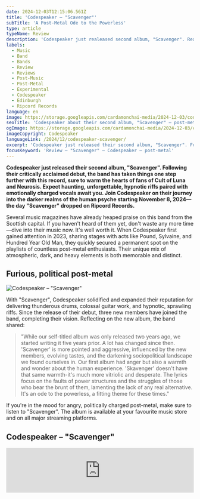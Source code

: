 ```yaml
---
date: 2024-12-03T12:15:06.561Z
title: 'Codespeaker – "Scavenger"'
subTitle: 'A Post-Metal Ode to the Powerless'
type: article
typeName: Review
description: 'Codespeaker just realeased second album, "Scavenger". Read my review now and listen to this post-metal highlight!'
labels:
  - Music
  - Band
  - Bands
  - Review
  - Reviews
  - Post-Music
  - Post-Metal
  - Experimental
  - Codespeaker
  - Edinburgh
  - Ripcord Records
language: en
image: https://storage.googleapis.com/cardamonchai-media/2024-12-03/codespeaker-scavenger-soundsvegan-com-jpg-imagine-282828_676767_1024_768/640.webp
seoTitle: 'Codespeaker about their second album, "Scavenger" – post-metal review'
ogImage: https://storage.googleapis.com/cardamonchai-media/2024-12-03/codespeaker-scavenger-soundsvegan-com-og-jpg-imagine-282828_676767_1200_628/640.webp
imageCopyright: Codespeaker
languageLink: /2024/12/codespeaker-scavenger/
excerpt: 'Codespeaker just released their second album, "Scavenger". Following their critically acclaimed debut, the band has taken things one step further with this record, sure to warm the hearts of fans of Cult of Luna and Neurosis. Expect haunting, unforgettable, hypnotic riffs paired with emotionally charged vocals. Join Codespeaker on their journey into the darker realms of the human psyche starting November 8, 2024—the day "Scavenger" dropped on Ripcord Records.'
focusKeyword: 'Review – "Scavenger" – Codespeaker – post-metal'
---
```


**Codespeaker just released their second album, "Scavenger". Following their critically acclaimed debut, the band has taken things one step further with this record, sure to warm the hearts of fans of Cult of Luna and Neurosis. Expect haunting, unforgettable, hypnotic riffs paired with emotionally charged vocals await you. Join Codespeaker on their journey into the darker realms of the human psyche starting November 8, 2024—the day "Scavenger" dropped on Ripcord Records.**

Several music magazines have already heaped praise on this band from the Scottish capital. If you haven't heard of them yet, don't waste any more time—dive into their music now. It's well worth it. When Codespeaker first gained attention in 2023, sharing stages with acts like Pound, Sylvaine, and Hundred Year Old Man, they quickly secured a permanent spot on the playlists of countless post-metal enthusiasts. Their unique mix of atmospheric, dark, and heavy elements is both memorable and distinct.

## Furious, political post-metal

![Codespeaker – "Scavenger"](https://storage.googleapis.com/cardamonchai-media/2024-12-03/codespeaker-scavenger-soundsvegan-com-album-artwork-jpg-imagine-e8e8e8_7b7b7b_425_383/640.webp 'Codespeaker – "Scavenger"')

With "Scavenger", Codespeaker solidified and expanded their reputation for delivering thunderous drums, colossal guitar work, and hypnotic, sprawling riffs. Since the release of their debut, three new members have joined the band, completing their vision. Reflecting on the new album, the band shared:

> "While our self-titled album was only released two years ago, we started writing it five years prior. A lot has changed since then. 'Scavenger' is more pointed and aggressive, influenced by the new members, evolving tastes, and the darkening sociopolitical landscape we found ourselves in. Our first album had anger but also a warmth and wonder about the human experience. 'Skavenger' doesn't have that same warmth-it's much more vitriolic and desperate. The lyrics focus on the faults of power structures and the struggles of those who bear the brunt of them, lamenting the lack of any real alternative. It's an ode to the powerless, a fitting theme for these times."

If you're in the mood for angry, politically charged post-metal, make sure to listen to "Scavenger". The album is available at your favourite music store and on all major streaming platforms.

## Codespeaker – "Scavenger"

<iframe
  style="border: 0; width: 100%; height: 120px;"
  src="https://bandcamp.com/EmbeddedPlayer/album=1456062117/size=large/bgcol=ffffff/linkcol=5c9b72/tracklist=false/artwork=small/transparent=true/"
  seamless
>
  <a href="https://codespeaker.bandcamp.com/album/scavenger">
    Scavenger by Codespeaker
  </a>
</iframe>

